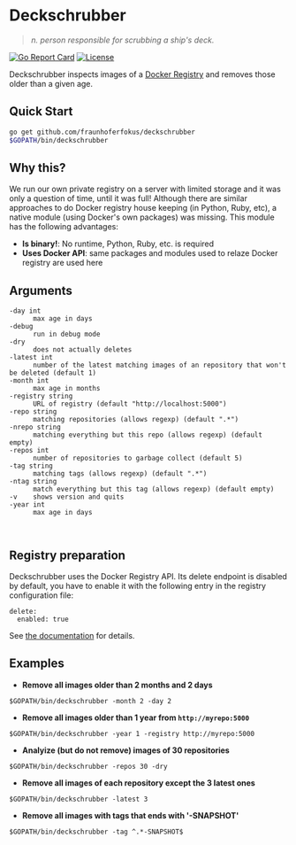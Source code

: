 # Deckschrubber
> *n. person responsible for scrubbing a ship's deck.*

[![Go Report Card](https://goreportcard.com/badge/github.com/fraunhoferfokus/deckschrubber)](https://goreportcard.com/report/github.com/fraunhoferfokus/deckschrubber)
[![License](https://img.shields.io/github/license/fraunhoferfokus/sesame.svg)](https://github.com/fraunhoferfokus/sesame/blob/master/LICENSE)

Deckschrubber inspects images of a [Docker Registry](https://docs.docker.com/registry/) and removes those older than a given age.

## Quick Start

```bash
go get github.com/fraunhoferfokus/deckschrubber
$GOPATH/bin/deckschrubber
```

## Why this?
We run our own private registry on a server with limited storage and it was only a question of time, until it was full! Although there are similar approaches to do Docker registry house keeping (in Python, Ruby, etc), a native module (using Docker's own packages) was missing. This module has the following advantages:

* **Is binary!**: No runtime, Python, Ruby, etc. is required
* **Uses Docker API**: same packages and modules used to relaze Docker registry are used here

## Arguments
```
-day int
      max age in days
-debug
      run in debug mode      
-dry
      does not actually deletes
-latest int
      number of the latest matching images of an repository that won't be deleted (default 1)      
-month int
      max age in months
-registry string
      URL of registry (default "http://localhost:5000")
-repo string
      matching repositories (allows regexp) (default ".*")      
-nrepo string
      matching everything but this repo (allows regexp) (default empty)          
-repos int
      number of repositories to garbage collect (default 5)
-tag string
      matching tags (allows regexp) (default ".*")      
-ntag string
      match everything but this tag (allows regexp) (default empty)
-v    shows version and quits
-year int
      max age in days
      
      
```

## Registry preparation
Deckschrubber uses the Docker Registry API. 
Its delete endpoint is disabled by default, you have to enable it with the following entry in the registry configuration file: 

```
delete:
  enabled: true
```

See [the documentation](https://github.com/docker/distribution/blob/master/docs/configuration.md#delete) for details. 

## Examples

* **Remove all images older than 2 months and 2 days**

```
$GOPATH/bin/deckschrubber -month 2 -day 2
```

* **Remove all images older than 1 year from `http://myrepo:5000`**

```
$GOPATH/bin/deckschrubber -year 1 -registry http://myrepo:5000
```

* **Analyize (but do not remove) images of 30 repositories**

```
$GOPATH/bin/deckschrubber -repos 30 -dry
```

* **Remove all images of each repository except the 3 latest ones**

```
$GOPATH/bin/deckschrubber -latest 3 
```

* **Remove all images with tags that ends with '-SNAPSHOT'**

```
$GOPATH/bin/deckschrubber -tag ^.*-SNAPSHOT$ 
```
